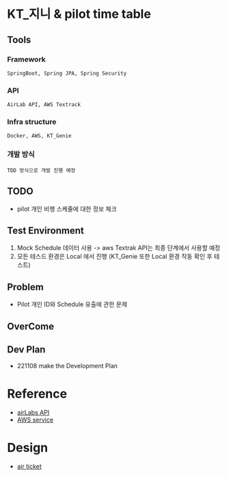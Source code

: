 # KT_지니 & pilot time table

## Tools

### Framework
	SpringBoot, Spring JPA, Spring Security

### API
	AirLab API, AWS Textrack

### Infra structure
	Docker, AWS, KT_Genie

### 개발 방식
	TDD 방식으로 개발 진행 예정


## TODO
- pilot 개인 비행 스케줄에 대한 정보 체크


## Test Environment

1. Mock Schedule 데이터 사용 -> aws Textrak API는 최종 단계에서 사용할 예정
2. 모든 테스드 환경은 Local 에서 진행 (KT_Genie 또한 Local 환경 작동 확인 후 테스트)


## Problem

- Pilot 개인 ID와 Schedule 유츌에 관한 문제


## OverCome


## Dev Plan

- 221108 make the Development Plan


# Reference
- [airLabs API](https://airlabs.co/docs/airports)
- [AWS service](https://aws.amazon.com/ko/)


# Design
- [air ticket](https://codepen.io/jesusrmz/pen/yLbGJWb)

